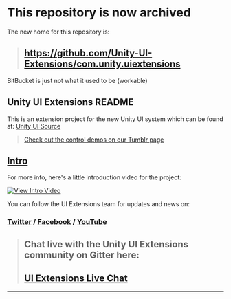 # This repository is now archived

The new home for this repository is:

> ## https://github.com/Unity-UI-Extensions/com.unity.uiextensions

BitBucket is just not what it used to be (workable)

## Unity UI Extensions README

This is an extension project for the new Unity UI system which can be found at: [Unity UI Source](https://github.com/Unity-Technologies/uGUI)

> [Check out the control demos on our Tumblr page](https://unityuiextensions.tumblr.com/)

## [Intro](https://bitbucket.org/UnityUIExtensions/unity-ui-extensions/wiki/GettingStarted)

For more info, here's a little introduction video for the project:

[![View Intro Video](http://img.youtube.com/vi/njoIeE4akq0/0.jpg)](http://www.youtube.com/watch?v=njoIeE4akq0 "Unity UI Extensions intro video")

You can follow the UI Extensions team for updates and news on:

### [Twitter](https://twitter.com/hashtag/UnityUIExtensions?src=hash) / [Facebook](https://www.facebook.com/UnityUIExtensions/) / [YouTube](https://www.youtube.com/channel/UCG3gZOkmL-2rmZat4ufv28Q)

> ## Chat live with the Unity UI Extensions community on Gitter here:
>
> ## [UI Extensions Live Chat](https://gitter.im/Unity-UI-Extensions/Lobby)

-----
